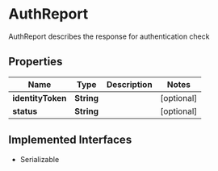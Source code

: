 

# AuthReport

AuthReport describes the response for authentication check

## Properties

| Name | Type | Description | Notes |
|------------ | ------------- | ------------- | -------------|
|**identityToken** | **String** |  |  [optional] |
|**status** | **String** |  |  [optional] |


## Implemented Interfaces

* Serializable


